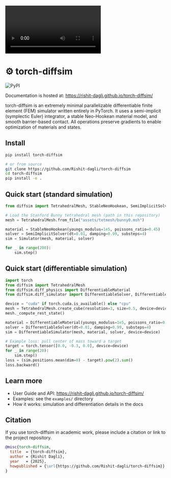 ![torch-diffsim](assets/diffsim_teaser.mp4)

# ⚙️ torch-diffsim

![PyPI](https://img.shields.io/pypi/v/torch-diffsim?style=flat-square)

Documentation is hosted at: https://rishit-dagli.github.io/torch-diffsim/

torch-diffsim is an extremely minimal parallelizable differentiable finite element (FEM) simulator written entirely in PyTorch. It uses a semi-implicit (symplectic Euler) integrator, a stable Neo-Hookean material model, and smooth barrier-based contact. All operations preserve gradients to enable optimization of materials and states.

## Install


```bash
pip install torch-diffsim

# or from source
git clone https://github.com/Rishit-dagli/torch-diffsim
cd torch-diffsim
pip install -e .
```

## Quick start (standard simulation)

```python
from diffsim import TetrahedralMesh, StableNeoHookean, SemiImplicitSolver, Simulator

# Load the Stanford Bunny tetrahedral mesh (path in this repository)
mesh = TetrahedralMesh.from_file("assets/tetmesh/bunny0.msh")

material = StableNeoHookean(youngs_modulus=1e5, poissons_ratio=0.45)
solver = SemiImplicitSolver(dt=0.01, damping=0.99, substeps=4)
sim = Simulator(mesh, material, solver)

for _ in range(200):
    sim.step()
```

## Quick start (differentiable simulation)

```python
import torch
from diffsim import TetrahedralMesh
from diffsim.diff_physics import DifferentiableMaterial
from diffsim.diff_simulator import DifferentiableSolver, DifferentiableSimulator

device = "cuda" if torch.cuda.is_available() else "cpu"
mesh = TetrahedralMesh.create_cube(resolution=3, size=0.5, device=device)
mesh._compute_rest_state()

material = DifferentiableMaterial(youngs_modulus=1e5, poissons_ratio=0.4, requires_grad=True).to(device)
solver = DifferentiableSolver(dt=0.01, damping=0.99, substeps=4)
sim = DifferentiableSimulator(mesh, material, solver, device=device)

# Example loss: pull center of mass toward a target
target = torch.tensor([0.0, -0.3, 0.0], device=device)
for _ in range(20):
    sim.step()
loss = (sim.positions.mean(dim=0) - target).pow(2).sum()
loss.backward()
```

## Learn more

- User Guide and API: https://rishit-dagli.github.io/torch-diffsim/
- Examples: see the `examples/` directory
- How it works: simulation and differentiation details in the docs

## Citation

If you use torch-diffsim in academic work, please include a citation or link to the project repository.

```bibtex
@misc{torch-diffsim,
  title  = {torch-diffsim},
  author = {Rishit Dagli},
  year   = {2025},
  howpublished = {\url{https://github.com/Rishit-dagli/torch-diffsim}}
}
```


